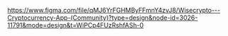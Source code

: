 https://www.figma.com/file/qMJ6YrFGHMByFFmnY4zvJ8/Wisecrypto---Cryptocurrency-App-(Community)?type=design&node-id=3026-11791&mode=design&t=WiPCp4FUzRshfASh-0